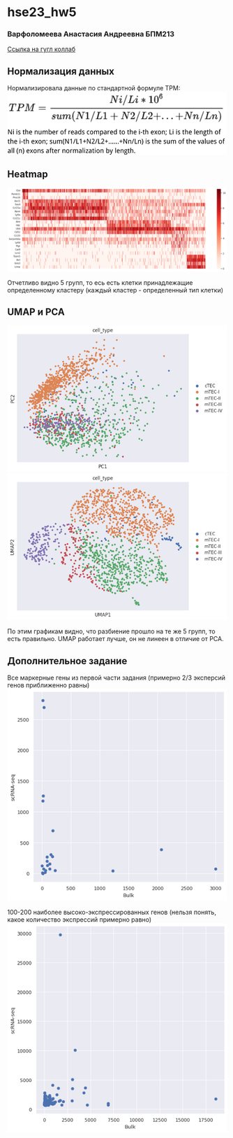 # hse23_hw5
### Варфоломеева Анастасия Андреевна БПМ213

[Ссылка на гугл коллаб](https://colab.research.google.com/drive/1umQXuJgK5jEf7hJt60Rtot-7eQW42JLh?usp=sharing)

## Нормализация данных

Нормализировала данные по стандартной формуле TPM:
![image](https://github.com/switerElly/hse23_hw5/blob/main/img/TPM.png)

## Heatmap
![image](https://github.com/switerElly/hse23_hw5/blob/main/img/1.png)

Отчетливо видно 5 групп, то есь есть клетки принадлежащие определенному кластеру (каждый кластер - определенный тип клетки)

## UMAP и PCA
![image](https://github.com/switerElly/hse23_hw5/blob/main/img/2.png)
![image](https://github.com/switerElly/hse23_hw5/blob/main/img/3.png)

По этим графикам видно, что разбиение прошло на те же 5 групп, то есть правильно. UMAP работает лучше, он не линеен в отличие от PCA.

## Дополнительное задание

Все маркерные гены из первой части задания (примерно 2/3 эксперсий генов приближенно равны)
![image](https://github.com/switerElly/hse23_hw5/blob/main/img/d1.png)

100-200 наиболее высоко-экспрессированных генов (нельзя понять, какое количество экспрессий примерно равно)
![image](https://github.com/switerElly/hse23_hw5/blob/main/img/d2.png)
